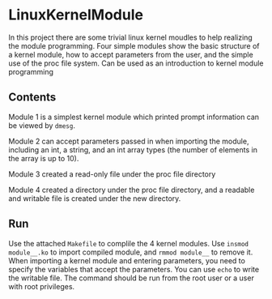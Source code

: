 # LinuxKernelModule
In this project there are some trivial linux kernel moudles to help realizing the module programming. Four simple modules show the basic structure of a kernel module, how to accept parameters from the user, and the simple use of the proc file system. Can be used as an introduction to kernel module programming
## Contents
Module 1 is a simplest kernel module which printed prompt information can be viewed by `dmesg`.

Module 2 can accept parameters passed in when importing the module, including an int, a string, and an int array types (the number of elements in the array is up to 10).

Module 3 created a read-only file under the proc file directory

Module 4 created a directory under the proc file directory, and a readable and writable file is created under the new directory.
## Run
Use the attached `Makefile` to complile the 4 kernel modules. Use `insmod module__.ko` to import compiled module, and `rmmod module__` to remove it. When importing a kernel module and entering parameters, you need to specify the variables that accept the parameters. You can use `echo` to write the writable file. The command should be run from the root user or a user with root privileges.



